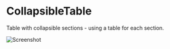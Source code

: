 CollapsibleTable
================

Table with collapsible sections - using a table for each section.

![Screenshot](https://raw.github.com/navisingh/CollapsibleTable/blob/master/screenshot.png)
